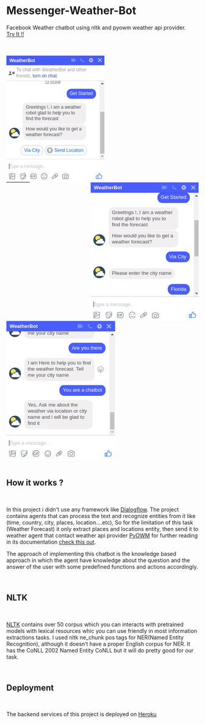 # Messenger-Weather-Bot
Facebook Weather chatbot using nltk and pyowm weather api provider.
</br>
[Try It !!](https://www.facebook.com/WeatherBot-1544799305629782/)

</br>
</br>

<img align="left" src="https://github.com/ahmednabil950/Messenger-Weather-Bot/blob/master/imgs/Selection_079.png">
<img align="right" src="https://github.com/ahmednabil950/Messenger-Weather-Bot/blob/master/imgs/Selection_080.png">
<img align="center" src="https://github.com/ahmednabil950/Messenger-Weather-Bot/blob/master/imgs/Selection_081.png">

</br>
</br>

## How it works ?

</br>

In this project i didn't use any framework like [Dialogflow](https://dialogflow.com/). The project contains agents that can process the text and recognize entities from it like (time, country, city, places, location....etc), So for the limitation of this task (Weather Forecast) it only extract places and locations entity, then send it to weather agent that contact weather api provider [PyOWM](https://github.com/csparpa/pyowm) for further reading in its documentation [check this out](https://pyowm.readthedocs.io/en/latest/).

The approach of implementing this chatbot is the knowledge based approach in which the agent have knowledge about the question and the answer of the user with some predefined functions and actions accordingly.

</br>

## NLTK

<br>

[NLTK](http://www.nltk.org/) contains over 50 corpus which you can interacts with pretrained models with lexical resources whic you can use friendly in most information extractions tasks. I used nltk ne_chunk pos tags for NER(Named Entity Recognition), although it doesn’t have a proper English corpus for NER. It has the CoNLL 2002 Named Entity CoNLL but it will do pretty good for our task.

</br>

## Deployment

</br>

The backend services of this project is deployed on [Heroku](https://dashboard.heroku.com/)
